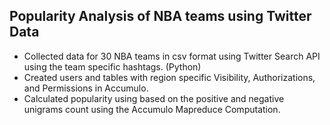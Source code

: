 ## Popularity Analysis of NBA teams using Twitter Data

* Collected data for 30 NBA teams in csv format using Twitter Search API using the team specific hashtags. (Python)
* Created users and tables with region specific Visibility, Authorizations, and Permissions in Accumulo.
* Calculated popularity using based on the positive and negative unigrams count using the Accumulo Mapreduce Computation.
